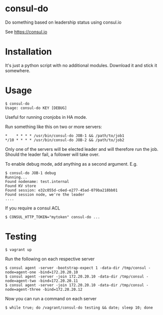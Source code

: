 consul-do
=========

Do something based on leadership status using consul.io

See https://consul.io

Installation
============

It's just a python script with no additional modules. Download it and stick it somewhere.

Usage
=====

    $ consul-do
    Usage: consul-do KEY [DEBUG]

Useful for running cronjobs in HA mode.

Run something like this on two or more servers:

    *    * * * * /usr/bin/consul-do JOB-1 && /path/to/job1
    */10 * * * * /usr/bin/consul-do JOB-2 && /path/to/job2

Only one of the servers will be elected leader and will therefore run the job. Should the leader fail, a follower will take over.

To enable debug mode, add anything as a second argument. E.g.

    $ consul-do JOB-1 debug
    Running...
    Found nodename: test.internal
    Found KV store
    Found session: e32c055d-c6ed-e277-45ad-079ba218bb01
    Found session node, we're the leader
    ....

If you require a consul ACL

    $ CONSUL_HTTP_TOKEN="mytoken" consul-do ... 


Testing
=======

    $ vagrant up

Run the following on each respective server

    $ consul agent -server -bootstrap-expect 1 -data-dir /tmp/consul -node=agent-one -bind=172.20.20.10
    $ consul agent -server -join 172.20.20.10 -data-dir /tmp/consul -node=agent-two -bind=172.20.20.11
    $ consul agent -server -join 172.20.20.10 -data-dir /tmp/consul -node=agent-three -bind=172.20.20.12

Now you can run a command on each server

    $ while true; do /vagrant/consul-do testing && date; sleep 10; done
